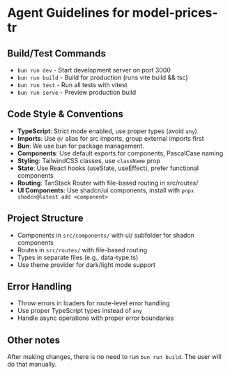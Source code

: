# Agent Guidelines for model-prices-tr

## Build/Test Commands
- `bun run dev` - Start development server on port 3000
- `bun run build` - Build for production (runs vite build && tsc)
- `bun run test` - Run all tests with vitest
- `bun run serve` - Preview production build

## Code Style & Conventions
- **TypeScript**: Strict mode enabled, use proper types (avoid `any`)
- **Imports**: Use `@/` alias for src imports, group external imports first
- **Bun**: We use bun for package management.
- **Components**: Use default exports for components, PascalCase naming
- **Styling**: TailwindCSS classes, use `className` prop
- **State**: Use React hooks (useState, useEffect), prefer functional components
- **Routing**: TanStack Router with file-based routing in src/routes/
- **UI Components**: Use shadcn/ui components, install with `pnpx shadcn@latest add <component>`

## Project Structure
- Components in `src/components/` with ui/ subfolder for shadcn components
- Routes in `src/routes/` with file-based routing
- Types in separate files (e.g., data-type.ts)
- Use theme provider for dark/light mode support

## Error Handling
- Throw errors in loaders for route-level error handling
- Use proper TypeScript types instead of `any`
- Handle async operations with proper error boundaries

## Other notes
After making changes, there is no need to run `bun run build`. The user will do that manually.

